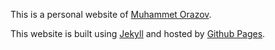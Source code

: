 This is a personal website of [Muhammet Orazov](morazow.com).

This website is built using [Jekyll](https://github.com/jekyll/jekyll) 
and hosted by [Github Pages](http://pages.github.com/).
